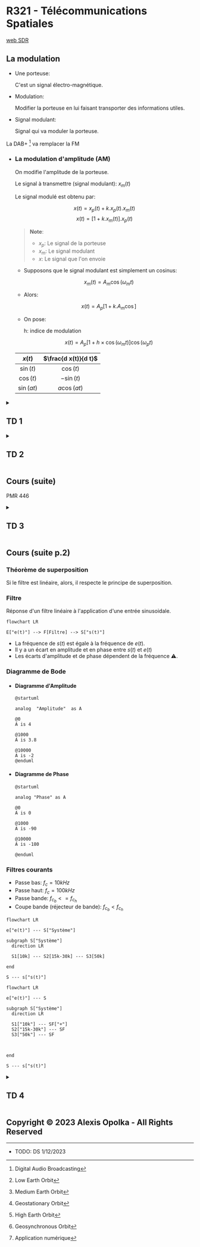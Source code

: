 # R321 - Télécommunications Spatiales

[web SDR](https://websdr.org)

## La modulation

- Une porteuse:

  C'est un signal électro-magnétique.

- Modulation:

  Modifier la porteuse en lui faisant transporter des informations utiles.

- Signal modulant:

  Signal qui va moduler la porteuse.

La DAB+ [^1] va remplacer la FM

[^1]: Digital Audio Broadcasting

- ### La modulation d'amplitude (AM)

  On modifie l'amplitude de la porteuse.

  Le signal à transmettre (signal modulant): $x_m(t)$

  Le signal modulé est obtenu par:

    $$x(t) = x_p(t) + k . x_p(t) . x_m(t)$$
    $$x(t) = [1 + k . x_m(t)] . x_p(t)$$

  > **Note**:
  >
  > - $x_p$: Le signal de la porteuse
  > - $x_m$: Le signal modulant
  > - $x$: Le signal que l'on envoie

  - Supposons que le signal modulant est simplement un cosinus:

     $$x_m(t) = A_m \cos(\omega_m t) $$

  - Alors:

     $$x(t) = A_p [1 + k . A_m \cos]$$

  - On pose:

     h: indice de modulation

     $$x(t) = A_p [1 + h \times \cos(\omega_m t)] \cos(\omega_p t)$$

  | $x(t)$     | $\frac{d x(t)}{d t}$ |
  | :--------: | :------------------: |
  | $\sin(t)$  | $\cos(t)$            |
  | $\cos(t)$  | $-\sin(t)$           |
  | $\sin(at)$ | $a\cos(at)$          |

<details>
<summary>

## TD 1

</summary>

Soit un signal modulant: $x_m(t) = 2 \cos(2 \pi \times 500 t)$  
Soit une porteuse: $x_p(t) = 3 \cos(2 \pi \times 100 000 t)$

1. Donner $x(t)$ avec $h=0.5$ (AM)

    $$x(t) = A_p [1 + h \times \cos(\omega_m t)] \cos(\omega_p t)$$
    $$     = 3 [1 + 0.5 \times \cos(2 \pi \times 500 t)] \cos(2 \pi \times 100 000 t)$$
    $$     = [3 + 1.5 \times \cos(2 \pi \times 500 t)] \cos(2 \pi \times 100 000 t)$$
    $$     = 3 \cos(2\pi \times 100 000 t) + 1.5 \cos(2\pi \times 100 000 t) \cos(2\pi \times 500 t)$$
    $$     = 3 \cos(2\pi \times 100 000 t) + 0.75 \cos(2\pi \times 100 500 t) + 0.75 \cos(2\pi \times 99 500 t)$$

2. Donner la représentation spectrale de $x_m, x_p$ et $x$.

TODO: Create spectre graphs of $x_m, x_p$ and $x$.

</details>

<details>
<summary>

## TD 2

</summary>

- ### Question de cours

  1. La télécommunication par satellite présente quelques propriétés importantes par rapport aux réseaux terrestres. Lesquels ?

      La mise en place, la consommation de carburant de ton satellite.  
      Résistance aux désastres terrestres

  2. Quelles sont les parties qui composent l'architecture d'un satellite.

      - Plateforme
      - Charge utile

  3. Quels sont les éléments constitutifs de l'architecture d'un système de télécoms par satellites.

      - Segment terrestre
      - Segment spatiale
      - Segment utilisateur

  4. Citer les différents types d'orbites en décrivant leurs propriétés.

      - LEO[^2]
        - Basse altitude
      - MEO[^3]
        - Moyenne altitude
      - GEO[^4]
        - ~ Haute altitude
      - HEO[^5]
        - Haute altitude
      - GSO[^6]
        - 36 000 km d'altitude

      [^2]: Low Earth Orbit
      [^3]: Medium Earth Orbit
      [^4]: Geostationary Orbit
      [^5]: High Earth Orbit
      [^6]: Geosynchronous Orbit

  5. Quels sont les avantages d'une constellation LEO.

      Plus proche d'un utilisateur se situant sur la planète,
      donc faible latence induite par une courte distance.

  6. Quel est le rôle du handover dans les systèmes de télécommunication par satellites.

      Handover cellulaire  
      C'est le changement de canal en cours de communication

      Son rôle est donc de maintenir la communication lors de
      changement de cellules ou d'une possible dégradation des
      conditions de communication.

  7. Citer les différents avantages et inconvénients des systèmes de communication par satellite.

- ### QCM

  1. Un transpondeur est un:
     - Amplificateur
     - Filtre
     - Mélangeur :white_check_mark:
  1. La période de révolution d'un satellite GEO est:
     - 2 jours
     - 1 jour :white_check_mark:
     - 21 jours
  1. Exemples des constellations LEO:
     - Globalstar :white_check_mark:
     - Galileo :x:
     - Iridium :white_check_mark:
  1. Un satellite dont le temps de transfert est de l'ordre de 100ms, est situé sur une orbite :
     - LEO
     - GEO
     - MEO
  1. Dans les constellations GEO et pour couvrir quasiment la totalité de la terre, il suffit de disposer de :
     - 2 satellites
     - 3 satellites
     - 4 satellites

- ### Mission to Mars

  1. Les ondes radio se propageant à la vitesse de $3\times10^8$ m/s, calculer la durée du trajet des ondes quand on envoie un signal de la Terre à Mars ou inversement, pour la distance minimale et pour la distance maximale.

      s

  2. Combien de temps faut-il, quand on envoie une commande au robot sur Mars pour savoir si elle a été exécutée (cas de la distance minimale) ?

      40min20s

  3. La source d’alimentation principale du robot est constituée par les panneaux solaires. La source secondaire est constituée de piles au lithium. Pourquoi a-t-on équipé le robot de piles et non d’accus rechargeables ?

      $A_{H_{dB}}$ $324.5 + 20 \log(f) + 20 \log(d)$

  4. Calculer l’affaiblissement subit par les ondes émises par le Lander jusqu’à leur arrivée sur la Terre (en dB).

      s

  5. En prenant le même affaiblissement pour le sens Terre-Mars, calculer la puissance du signal reçu par la base martienne.

      s

  6. La distance Terre-Mars étant minimale lors de l’arrivée sur Mars du Lander, la mission devant durer 30 jours, quelle est la distance Terre-Mars à la fin de la mission ? Calculer la durée du trajet des ondes radio à la fin de la mission.

</details>

## Cours (suite)

PMR 446

<details>
<summary>

## TD 3

</summary>

1. Faire un schéma du récepteur FM

    ```mermaid

    flowchart LR

    Antenne --> LNA
    LNA --> M1["Mélangeur 1"]
    M1 --> R1["Réjecteur 1"]
    R1 --> M2["Mélangeur 2"]
    M2 --> R2["Réjecteur 2"]
    R2 --> D1[Démodulateur]
    D1 --> A1["Ampli / casque"]
    ```

2. Quelle doit être la plage de fréquence du premier l'oscillateur local pour pouvoir sélectionner tous les canaux FM ?

    On règle le poste de radio FM pour sélectionner le canal à la porteuse 100 MHz.

    [87 MHz - 108 MHz]

3. Quelle est la fréquence de l'oscillateur local ?

    $f_0 = 89.3$ MHz

4. Quelle doit être la réponse fréquentielle du filtre réjecteur qui suit le mélangeur ?

    En fait, l'antenne capte les signaux radio dans une large bande de fréquence

    On utilise un filtre passe-bande avec une largeur de canal de 200kHz
    sur la fréquence 10.7 MHz.

5. Comment agit le mélangeur pour ce signal ?

6. Pourquoi le filtre réjecteur n'est-il pas suffisant ?  

    On appelle fréquence image de la porteuse la fréquence qui porduit ce phénomène.

    $$- F_I + 'f_c = 10.7$$
    $$F_I = f_c - 10.7$$

    AN[^7] pour 100 MHz

    $$F_I = 89.3 - 10.7$$
    $$= 78.6$$

    [^7]: Application numérique

7. Exprimer la valeur de la fréquence image en fonction de la fréquence de la porteuse et de la fréquence de l'oscillateur local.

    On ajoute alors un filtre d'accord juste avant le mélangeur.

8. Quelle doit être la réponse fréquentielle du filtre d'accord lorsqu'on sélectionne le canal 100 MHz ? Et si on veut maintenant écouter le canal 98 ?

    Quand on accorde la radio FM on fait varier la fréquence de l'oscillateur local et simultanément celle du filtre d'accord.

    Il n'y a que la fréquence du premier mélangeur qui change.

9. Donner la relation entre la fréquence de l'oscillateur local et la fréquence du filtre d'accord ?

    On étudie maintenant le second mélangeur.

10. Quelle doit être la fréquence de l'oscillateur local losqu'on écoute le canal à 100 MHz ? Le canal 98 MHz ?

11. Quelle doit être la réponse fréquentielle du second filtre réjecteur ?
12. Quelle est la fréquence image pour ce second mélangeur ?
13. Pourquoi n'est-il pas nécessaire de prévoir un filtre d'accord pour supprimer la fréquence image ?

</details>

## Cours (suite p.2)

### Théorème de superposition

Si le filtre est linéaire, alors, il respecte le principe de superposition.

### Filtre

Réponse d'un filtre linéaire à l'application d'une entrée sinusoidale.

```mermaid
flowchart LR

E["e(t)"] --> F[Filtre] --> S["s(t)"]
```

- La fréquence de $s(t)$ est égale à la fréquence de $e(t)$.
- Il y a un écart en amplitude et en phase entre $s(t)$ et $e(t)$
- Les écarts d'amplitude et de phase dépendent de la fréquence :warning:.

### Diagramme de Bode

- #### Diagramme d'Amplitude

    ```plantuml
    @startuml

    analog  "Amplitude"  as A

    @0
    A is 4

    @1000
    A is 3.8

    @10000
    A is -2
    @enduml
    ```

- #### Diagramme de Phase

    ```plantuml
    @startuml

    analog "Phase" as A

    @0
    A is 0

    @1000
    A is -90

    @10000
    A is -180

    @enduml
    ```

### Filtres courants

- Passe bas: $f_c = 10 kHz$
- Passe haut: $f_c = 100 kHz$
- Passe bande: $f_{c_b} <= f_{c_h}$
- Coupe bande (réjecteur de bande): $f_{c_b} < f_{c_h}$

```mermaid
flowchart LR

e["e(t)"] --- S["Système"]

subgraph S["Système"]
  direction LR

  S1[10k] --- S2[15k-30k] --- S3[50k]

end

S --- s["s(t)"]
```

```mermaid
flowchart LR

e["e(t)"] --- S

subgraph S["Système"]
  direction LR

  S1["10k"] --- SF["+"]
  S2["15k-30k"] --- SF
  S3["50k"] --- SF



end

S --- s["s(t)"]
```

<details>
<summary>

## TD 4

</summary>

```mermaid

flowchart LR

e["e(t)"] --- S["Filtre"]
S --- s["s(t)"]

```

- Pour chaque filtre:

    1. Type de ce filtre
    2. Sa et ses fréquences de coupure
    3. Tracer la sortie du filtre lorsqu'on applique à son entrée un signal: $e(t) = \sin(2\pi ft)$ avec $f = 10 kHz$
    4. Etudier la sortie du filtre pour une entrée sinusoidale de Freq. 3kHz puis 100 kHz.

1. Filtre 1

    1. C'est un filtre passe bas.
    2. Vers $10^4$ Hz
    3. La sortie du filtre lorsqu'on applique à son entrée un signal: $e(t) = \sin(2\pi ft)$ avec $f = 10 kHz$

        $$\text{à 10 kHz: } G = -3dB \rArr G = 10^{\frac{-3}{20}} = 0.708$$

        ![td4-filtre-1-3](./src/TD/r321-td4-filtre-1-3.png)

    4. La sortie du filtre pour une entrée sinusoidale de Freq. 3kHz puis 100 kHz.

2. Filtre 2
3. Filtre 3

</details>

## Copyright &copy; 2023 Alexis Opolka - All Rights Reserved

---

- TODO: DS 1/12/2023
